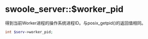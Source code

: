 # swoole_server::$worker_pid

得到当前Worker进程的操作系统进程ID。与posix_getpid()的返回值相同。

```php
int $serv->worker_pid;
```